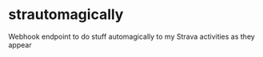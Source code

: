 # strautomagically
Webhook endpoint to do stuff automagically to my Strava activities as they appear
